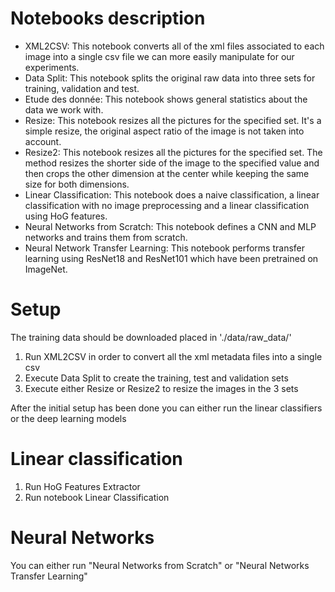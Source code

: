 # Notebooks description

* XML2CSV: This notebook converts all of the xml files associated to each image into a single csv file we can more easily manipulate for our experiments.
* Data Split: This notebook splits the original raw data into three sets for training, validation and test.
* Etude des donnée: This notebook shows general statistics about the data we work with.
* Resize: This notebook resizes all the pictures for the specified set. It's a simple resize, the original aspect ratio of the image is not taken into account.
* Resize2: This notebook resizes all the pictures for the specified set. The method resizes the shorter side of the image to the specified value and then crops the other dimension at the center while keeping the same size for both dimensions.
* Linear Classification: This notebook does a naive classification, a linear classification with no image preprocessing and a linear classification using HoG features.
* Neural Networks from Scratch: This notebook defines a CNN and MLP networks and trains them from scratch.
* Neural Network Transfer Learning: This notebook performs transfer learning using ResNet18 and ResNet101 which have been pretrained on ImageNet.

# Setup

The training data should be downloaded placed in './data/raw_data/'

1. Run XML2CSV in order to convert all the xml metadata files into a single csv
2. Execute Data Split to create the training, test and validation sets
3. Execute either Resize or Resize2 to resize the images in the 3 sets

After the initial setup has been done you can either run the linear classifiers or the deep learning models

# Linear classification

1. Run HoG Features Extractor 
2. Run notebook Linear Classification

# Neural Networks

You can either run "Neural Networks from Scratch" or "Neural Networks Transfer Learning"
